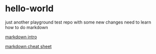 # hello-world
just another playground test repo
with some new changes
need to learn how to do markdown

[markdown intro](https://daringfireball.net/projects/markdown/)

[markdown cheat sheet](https://github.com/adam-p/markdown-here/wiki/Markdown-Cheatsheet)
